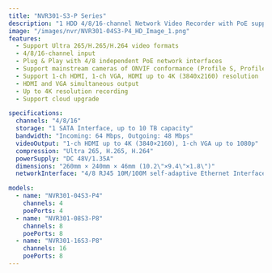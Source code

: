```yaml
---
title: "NVR301-S3-P Series"
description: "1 HDD 4/8/16-channel Network Video Recorder with PoE support, featuring Ultra 265/H.265/H.264 video formats and up to 4K resolution recording"
image: "/images/nvr/NVR301-04S3-P4_HD_Image_1.png"
features:
  - Support Ultra 265/H.265/H.264 video formats
  - 4/8/16-channel input
  - Plug & Play with 4/8 independent PoE network interfaces
  - Support mainstream cameras of ONVIF conformance (Profile S, Profile G, Profile T) and RTSP protocols
  - Support 1-ch HDMI, 1-ch VGA, HDMI up to 4K (3840x2160) resolution
  - HDMI and VGA simultaneous output
  - Up to 4K resolution recording
  - Support cloud upgrade

specifications:
  channels: "4/8/16"
  storage: "1 SATA Interface, up to 10 TB capacity"
  bandwidth: "Incoming: 64 Mbps, Outgoing: 48 Mbps"
  videoOutput: "1-ch HDMI up to 4K (3840×2160), 1-ch VGA up to 1080p"
  compression: "Ultra 265, H.265, H.264"
  powerSupply: "DC 48V/1.35A"
  dimensions: "260mm × 240mm × 46mm (10.2\"×9.4\"×1.8\")"
  networkInterface: "4/8 RJ45 10M/100M self-adaptive Ethernet Interfaces with PoE"

models:
  - name: "NVR301-04S3-P4"
    channels: 4
    poePorts: 4
  - name: "NVR301-08S3-P8"
    channels: 8
    poePorts: 8
  - name: "NVR301-16S3-P8"
    channels: 16
    poePorts: 8
---
```

